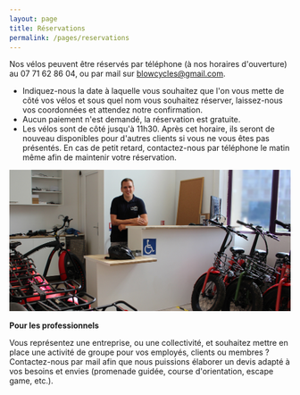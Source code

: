 ```yaml
---
layout: page
title: Réservations
permalink: /pages/reservations
---
```


Nos vélos peuvent être réservés par téléphone (à nos horaires d'ouverture) au 07 71 62 86 04, ou par mail sur blowcycles@gmail.com.

- Indiquez-nous la date à laquelle vous souhaitez que l'on vous mette de côté vos vélos et sous quel nom vous souhaitez réserver, laissez-nous vos coordonnées et attendez notre confirmation.
- Aucun paiement n'est demandé, la réservation est gratuite.
- Les vélos sont de côté jusqu'à 11h30. Après cet horaire, ils seront de nouveau disponibles pour d'autres clients si vous ne vous êtes pas présentés. En cas de petit retard, contactez-nous par téléphone le matin même afin de maintenir votre réservation.

<img src="/assets/images/reservation/reservation_1.jpg" alt="reservation_1" class="image-center"/>

**Pour les professionnels**

Vous représentez une entreprise, ou une collectivité, et souhaitez mettre en place une activité de groupe pour vos employés, clients ou membres ? Contactez-nous par mail afin que nous puissions élaborer un devis adapté à vos besoins et envies (promenade guidée, course d'orientation, escape game, etc.).
